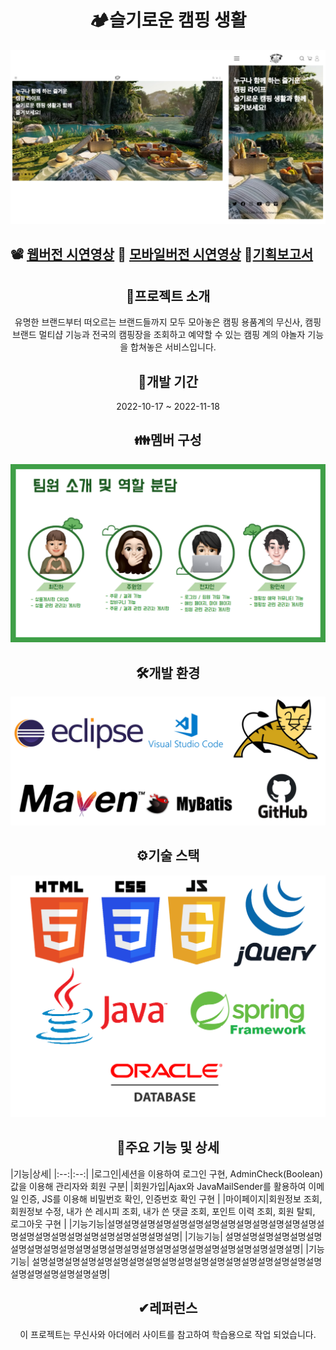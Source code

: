 <h1 align="center">🏕️슬기로운 캠핑 생활</h1>
<p align="center">
  <img src="./readme_assets/main.PNG">
</p>

## :film_projector: [웹버전 시연영상](https://youtu.be/21dfU2m0mz4) :iphone: [모바일버전 시연영상](https://www.youtube.com/watch?v=zY-UIjQ4CIA) :loudspeaker:[기획보고서](https://drive.google.com/file/d/1KE9CfjvQqt_Vganzauj1QlP7Xih74dyl/view?usp=sharing)

<h2 align="center">📅프로젝트 소개</h2>
<p align="center">유명한 브랜드부터 떠오르는 브랜드들까지 모두 모아놓은 캠핑 용품계의 무신사, 캠핑 브랜드 멀티샵 기능과 전국의 캠핑장을 조회하고 예약할 수 있는 캠핑 계의 야놀자 기능을 합쳐놓은 서비스입니다.
</p>


<h2 align="center">📅개발 기간</h2>
<p align="center">2022-10-17 ~ 2022-11-18</p>

<h2 align="center">👪멤버 구성</h2>
<p align="center">
  <img src="./readme_assets/team-member.PNG">
</p>
<h2 align="center">🛠️개발 환경</h2>
<p align="center">
  <img src="./readme_assets/environment.png">
</p>
<h2 align="center">⚙️기술 스택</h2>
<p align="center">
  <img src="./readme_assets/tech_stack.png">
</p>
<h2 align="center">📱주요 기능 및 상세</h2>
|기능|상세|
|:--:|:--:|
|로그인|세션을 이용하여 로그인 구현, AdminCheck(Boolean) 값을 이용해 관리자와 회원 구분|
|회원가입|Ajax와 JavaMailSender를 활용하여 이메일 인증, JS를 이용해 비밀번호 확인, 인증번호 확인 구현 |
|마이페이지|회원정보 조회, 회원정보 수정, 내가 쓴 레시피 조회, 내가 쓴 댓글 조회, 포인트 이력 조회, 회원 탈퇴, 로그아웃 구현 |
|기능기능|설명설명설명설명설명설명설명설명설명설명설명설명설명설명설명설명설명설명설명설명설명설명설명설명|
|기능기능| 설명설명설명설명설명설명설명설명설명설명설명설명설명설명설명설명설명설명설명설명설명설명설명설명|
|기능기능| 설명설명설명설명설명설명설명설명설명설명설명설명설명설명설명설명설명설명설명설명설명설명설명설명|

<h2 align="center">✔︎레퍼런스</h2>
<p align="center">이 프로젝트는 무신사와 아더에러 사이트를 참고하여 학습용으로 작업 되었습니다.</p>
